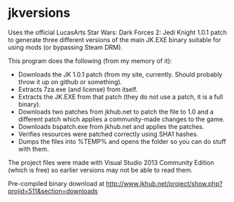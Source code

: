 # jkversions
Uses the official LucasArts Star Wars: Dark Forces 2: Jedi Knight 1.0.1 patch to generate three different versions of the main JK.EXE binary suitable for using mods (or bypassing Steam DRM).

This program does the following (from my memory of it):

- Downloads the JK 1.0.1 patch (from my site, currently. Should probably throw it up on github or something).
- Extracts 7za.exe (and license) from itself.
- Extracts the JK.EXE from that patch (they do not use a patch, it is a full binary).
- Downloads two patches from jkhub.net to patch the file to 1.0 and a different patch which applies a community-made changes to the game.
- Downloads bspatch.exe from jkhub.net and applies the patches.
- Verifies resources were patched correctly using SHA1 hashes.
- Dumps the files into %TEMP% and opens the folder so you can do stuff with them.

The project files were made with Visual Studio 2013 Community Edition (which is free) so earlier versions may not be able to read them.

Pre-compiled binary download at http://www.jkhub.net/project/show.php?projid=511&section=downloads
